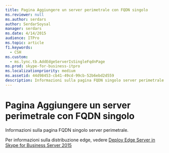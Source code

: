 ```yaml
---
title: Pagina Aggiungere un server perimetrale con FQDN singolo
ms.reviewer: null
ms.author: serdars
author: SerdarSoysal
manager: serdars
ms.date: 4/14/2015
audience: ITPro
ms.topic: article
f1.keywords:
  - CSH
ms.custom:
  - ms.lync.tb.AddEdgeServerIsSingleFqdnPage
ms.prod: skype-for-business-itpro
ms.localizationpriority: medium
ms.assetid: 44d98453-cb41-49cd-99cb-52b6ebd2d559
description: Informazioni sulla pagina FQDN singolo server perimetrale.
---
```


# <a name="add-edge-server-with-single-fqdn-page"></a>Pagina Aggiungere un server perimetrale con FQDN singolo
 
Informazioni sulla pagina FQDN singolo server perimetrale.
  
Per informazioni sulla distribuzione edge, vedere [Deploy Edge Server in Skype for Business Server 2015](../../deploy/deploy-edge-server/deploy-edge-server.md)
  

